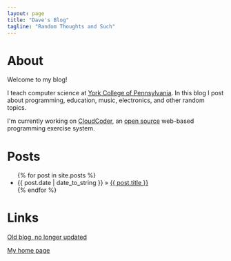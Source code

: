 ```yaml
---
layout: page
title: "Dave's Blog"
tagline: "Random Thoughts and Such"
---
```


# About

Welcome to my blog!

I teach computer science at [York College of Pennsylvania](http://www.ycp.edu/).
In this blog I post about programming, education, music, electronics, and other random
topics.

I'm currently working on [CloudCoder](http://cloudcoder.org),
an [open source](http://github.com/cloudcoderdotorg/CloudCoder) web-based programming exercise system.

# Posts

<ul class="posts">
  {% for post in site.posts %}
    <li><span>{{ post.date | date_to_string }}</span> &raquo; <a href="{{ BASE_PATH }}{{ post.url }}">{{ post.title }}</a></li>
  {% endfor %}
</ul>

# Links

[Old blog, no longer updated](http://fullofleaves.blogspot.com/)

[My home page](http://faculty.ycp.edu/~dhovemey)
